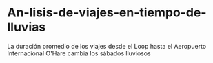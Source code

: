 # An-lisis-de-viajes-en-tiempo-de-lluvias
La duración promedio de los viajes desde el Loop hasta el Aeropuerto Internacional O'Hare cambia los sábados lluviosos
